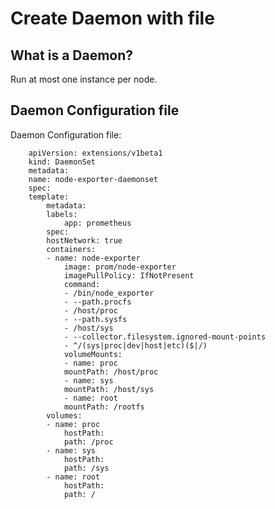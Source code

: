 # Create Daemon with file

## What is a Daemon?

Run at most one instance per node.

## Daemon Configuration file

Daemon Configuration file:

        apiVersion: extensions/v1beta1
        kind: DaemonSet
        metadata:
        name: node-exporter-daemonset
        spec:
        template:
            metadata:
            labels:
                app: prometheus
            spec:
            hostNetwork: true
            containers:
            - name: node-exporter
                image: prom/node-exporter
                imagePullPolicy: IfNotPresent
                command:
                - /bin/node_exporter
                - --path.procfs
                - /host/proc
                - --path.sysfs
                - /host/sys
                - --collector.filesystem.ignored-mount-points
                - ^/(sys|proc|dev|host|etc)($|/)
                volumeMounts:
                - name: proc
                mountPath: /host/proc
                - name: sys
                mountPath: /host/sys
                - name: root
                mountPath: /rootfs
            volumes:
            - name: proc
                hostPath:
                path: /proc
            - name: sys
                hostPath:
                path: /sys
            - name: root
                hostPath:
                path: /

